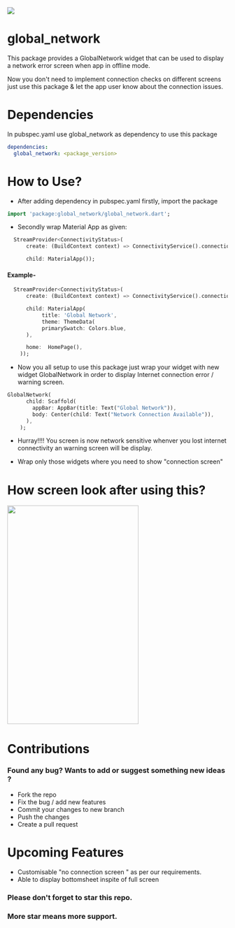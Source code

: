 <img src="https://img.shields.io/badge/developed%20by-ankit--jain-blue">

# global_network

This package provides a GlobalNetwork widget that can be used to display a network error screen when app in offline mode.

Now you don't need to implement connection checks on different screens just use this package & let the app user know about the connection issues.

# Dependencies

In pubspec.yaml use global_network as dependency to use this package

```yaml
dependencies:
  global_network: <package_version>
```

# How to Use?

- After adding dependency in pubspec.yaml firstly, import the package

```dart
import 'package:global_network/global_network.dart';

```

- Secondly wrap Material App as given:

```dart
  StreamProvider<ConnectivityStatus>(
      create: (BuildContext context) => ConnectivityService().connectionStatusController.stream,

      child: MaterialApp());
```
#### Example-
```dart
  StreamProvider<ConnectivityStatus>(
      create: (BuildContext context) => ConnectivityService().connectionStatusController.stream,

      child: MaterialApp(
           title: 'Global Network',
           theme: ThemeData(
           primarySwatch: Colors.blue,
      ),

      home:  HomePage(),
    ));
```

- Now you all setup to use this package just wrap your widget with new widget GlobalNetwork in order to display Internet connection error / warning screen.

```dart
GlobalNetwork(
      child: Scaffold(
        appBar: AppBar(title: Text("Global Network")),
        body: Center(child: Text("Network Connection Available")),
      ),
    );
```

- Hurray!!!! You screen is now network sensitive whenver you lost internet connectivity an warning screen will be display.

* Wrap only those widgets where you need to show "connection screen"

# How screen look after using this?

<img src="https://raw.githubusercontent.com/anki2jain/global_network/master/images/nonetworkscreen.jpeg" width="300" height="500">

# Contributions

### Found any bug? Wants to add or suggest something new ideas ?

- Fork the repo
- Fix the bug / add new features
- Commit your changes to new branch
- Push the changes
- Create a pull request

# Upcoming Features

- Customisable "no connection screen " as per our requirements.
- Able to display bottomsheet inspite of full screen

### Please don't forget to star this repo.

### More star means more support.
